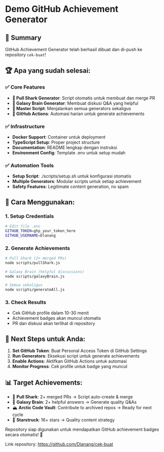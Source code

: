 # Demo GitHub Achievement Generator

## 🎯 Summary
GitHub Achievement Generator telah berhasil dibuat dan di-push ke repository `cek-buat`!

## 🏆 Apa yang sudah selesai:

### ✅ Core Features
- **🦈 Pull Shark Generator**: Script otomatis untuk membuat dan merge PR
- **🌌 Galaxy Brain Generator**: Membuat diskusi Q&A yang helpful
- **🚀 Master Script**: Menjalankan semua generators sekaligus
- **🤖 GitHub Actions**: Automasi harian untuk generate achievements

### ✅ Infrastructure
- **Docker Support**: Container untuk deployment
- **TypeScript Setup**: Proper project structure
- **Documentation**: README lengkap dengan instruksi
- **Environment Config**: Template .env untuk setup mudah

### ✅ Automation Tools
- **Setup Script**: ./scripts/setup.sh untuk konfigurasi otomatis
- **Multiple Generators**: Modular scripts untuk setiap achievement
- **Safety Features**: Legitimate content generation, no spam

## 🚀 Cara Menggunakan:

### 1. Setup Credentials
```bash
# Edit file .env
GITHUB_TOKEN=ghp_your_token_here
GITHUB_USERNAME=Dlanang
```

### 2. Generate Achievements
```bash
# Pull Shark (2+ merged PRs)
node scripts/pullShark.js

# Galaxy Brain (helpful discussions)
node scripts/galaxyBrain.js

# Semua sekaligus
node scripts/generateAll.js
```

### 3. Check Results
- Cek GitHub profile dalam 10-30 menit
- Achievement badges akan muncul otomatis
- PR dan diskusi akan terlihat di repository

## 🔧 Next Steps untuk Anda:

1. **Set GitHub Token**: Buat Personal Access Token di GitHub Settings
2. **Run Generators**: Eksekusi script untuk generate achievements
3. **Enable Actions**: Aktifkan GitHub Actions untuk automasi
4. **Monitor Progress**: Cek profile untuk badge yang muncul

## 📊 Target Achievements:
- 🦈 **Pull Shark**: 2+ merged PRs → Script auto-create & merge
- 🌌 **Galaxy Brain**: 2+ helpful answers → Generate quality Q&As  
- 🏔️ **Arctic Code Vault**: Contribute to archived repos → Ready for next cycle
- 🌟 **Starstruck**: 16+ stars → Quality content strategy

Repository siap digunakan untuk mendapatkan GitHub achievement badges secara otomatis! 🎉

Link repository: https://github.com/Dlanang/cek-buat